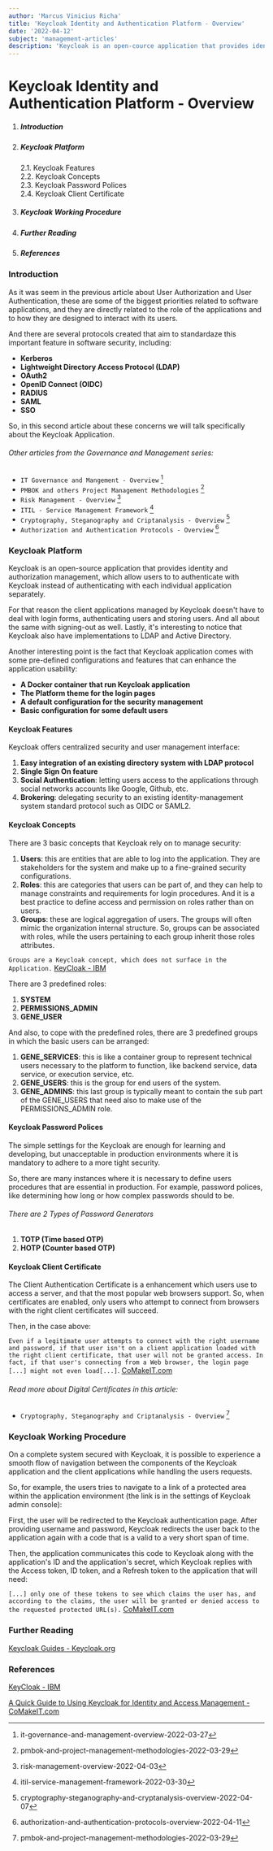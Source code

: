 ```yaml
---
author: 'Marcus Vinicius Richa'
title: 'Keycloak Identity and Authentication Platform - Overview'
date: '2022-04-12'
subject: 'management-articles'
description: 'Keycloak is an open-cource application that provides identity and authorization management, which allow users to to authenticate with Keycloak instead of authenticating with each individual application separately. For that reason the client applications managed by Keycloak does not have to deal with login forms, authenticating users and storing users. And the same with signing-out.'
---
```


# Keycloak Identity and Authentication Platform - Overview

1. ##### Introduction  
2. ##### Keycloak Platform
    2.1. Keycloak Features   
    2.2. Keycloak Concepts   
    2.3. Keycloak Password Polices   
    2.4. Keycloak Client Certificate
3. ##### Keycloak Working Procedure
4. ##### Further Reading
5. ##### References

### Introduction

As it was seem in the previous article about User Authorization and User Authentication, these are some of the biggest priorities related to software applications, and they are directly related to the role of the applications and to how they are designed to interact with its users.

And there are several protocols created that aim to standardaze this important feature in software security, including:

- **Kerberos**
- **Lightweight Directory Access Protocol (LDAP)**
- **OAuth2**
- **OpenID Connect (OIDC)**
- **RADIUS**
- **SAML**
- **SSO**


So, in this second article about these concerns we will talk specifically about the Keycloak Application.


###### Other articles from the Governance and Management series:
- `IT Governance and Mangement - Overview` [^1]
- `PMBOK and others Project Management Methodologies` [^2]
- `Risk Management - Overview` [^3]
- `ITIL - Service Management Framework` [^4]
- `Cryptography, Steganography and Criptanalysis - Overview` [^5]
- `Authorization and Authentication Protocols - Overview` [^6]
 

### Keycloak Platform

Keycloak is an open-source application that provides identity and authorization management, which allow users to to authenticate with Keycloak instead of authenticating with each individual application separately. 


For that reason the client applications managed by Keycloak doesn't have to deal with login forms, authenticating users and storing users. And all about the same with signing-out as well. Lastly, it's interesting to notice that Keycloak also have implementations to LDAP and Active Directory.


Another interesting point is the fact that Keycloak application comes with some pre-defined configurations and features that can enhance the application usability:

- **A Docker container that run Keycloak application**
- **The Platform theme for the login pages**
- **A default configuration for the security management**
- **Basic configuration for some default users**


#### Keycloak Features

Keycloak offers centralized security and user management interface:

1. **Easy integration of an existing directory system with LDAP protocol**
2. **Single Sign On feature**
3. **Social Authentication**: letting users access to the applications through social networks accounts like Google, Github, etc.
4. **Brokering**: delegating security to an existing identity-management system standard protocol such as OIDC or SAML2.


#### Keycloak Concepts

There are 3 basic concepts that Keycloak rely on to manage security:

1. **Users**: this are entities that are able to log into the application. They are stakeholders for the system and make up to a fine-grained security configurations.
2. **Roles**: this are categories that users can be part of, and they can help to manage constraints and requirements for login procedures. And it is a best practice to define access and permission on roles rather than on users.
3. **Groups**: these are logical aggregation of users. The groups will often mimic the organization internal structure. So, groups can be associated with roles, while the users pertaining to each group inherit those roles attributes.


`Groups are a Keycloak concept, which does not surface in the Application.` [KeyCloak - IBM](https://www.ibm.com/docs/en/doc/4.0.2?topic=rights-keycloak)


There are 3 predefined roles:

1. **SYSTEM**
2. **PERMISSIONS_ADMIN**
3. **GENE_USER**


And also, to cope with the predefined roles, there are 3 predefined groups in which the basic users can be arranged:

1. **GENE_SERVICES**: this is like a container group to represent technical users necessary to the platform to function, like backend service, data service, or execution service, etc.
2. **GENE_USERS**: this is the group for end users of the system.
3. **GENE_ADMINS**: this last group is typically meant to contain the sub part of the GENE_USERS that need also to make use of the PERMISSIONS_ADMIN role.


#### Keycloak Password Polices

The simple settings for the Keycloak are enough for learning and developing, but unacceptable in production environments where it is mandatory to adhere to a more tight security.

So, there are many instances where it is necessary to define users procedures that are essential in production. For example, password polices, like determining how long or how complex passwords should to be.


###### There are 2 Types of Password Generators

1. **TOTP (Time based OTP)**
2. **HOTP (Counter based OTP)**




#### Keycloak Client Certificate

The Client Authentication Certificate is a enhancement which users use to access a server, and that the most popular web browsers support. So, when certificates are enabled, only users who attempt to connect from browsers with the right client certificates will succeed.


Then, in the case above:

`Even if a legitimate user attempts to connect with the right username and password, if that user isn't on a client application loaded with the right client certificate, that user will not be granted access. In fact, if that user's connecting from a Web browser, the login page [...] might not even load[...]`. [CoMakeIT.com](https://www.comakeit.com/blog/quick-guide-using-keycloak-identity-access-management/)



###### Read more about Digital Certificates in this article:
- `Cryptography, Steganography and Criptanalysis - Overview` [^2]




### Keycloak Working Procedure

On a complete system secured with Keycloak, it is possible to experience a smooth flow of navigation between the components of the Keycloak application and the client applications while handling the users requests.


So, for example, the users tries to navigate to a link of a protected area within the application environment (the link is in the settings of Keycloak admin console):

First, the user will be redirected to the Keycloak authentication page. After providing username and password, Keycloak redirects the user back to the application again with a code that is a valid to a very short span of time.

Then, the application communicates this code to Keycloak along with the application's ID and the application's secret, which Keycloak replies with the Access token, ID token, and a Refresh token to the application that will need:


`[...] only one of these tokens to see which claims the user has, and according to the claims, the user will be granted or denied access to the requested protected URL(s).` [CoMakeIT.com](https://www.comakeit.com/blog/quick-guide-using-keycloak-identity-access-management/)





### Further Reading

[Keycloak Guides - Keycloak.org](https://www.keycloak.org/guides)


### References

[KeyCloak - IBM](https://www.ibm.com/docs/en/doc/4.0.2?topic=rights-keycloak)

[A Quick Guide to Using Keycloak for Identity and Access Management - CoMakeIT.com](https://www.comakeit.com/blog/quick-guide-using-keycloak-identity-access-management/)



[^1]:it-governance-and-management-overview-2022-03-27

[^2]:pmbok-and-project-management-methodologies-2022-03-29

[^3]:risk-management-overview-2022-04-03

[^4]:itil-service-management-framework-2022-03-30

[^5]:cryptography-steganography-and-cryptanalysis-overview-2022-04-07

[^6]:authorization-and-authentication-protocols-overview-2022-04-11


